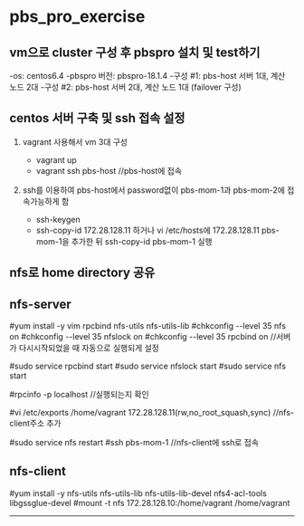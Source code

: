 ﻿# pbs_pro_exercise
vm으로 cluster 구성 후 pbspro 설치 및 test하기
------------------------------------------------------------------------------------------------------------------------------------
-os: centos6.4
-pbspro 버전: pbspro-18.1.4
-구성 #1: pbs-host 서버 1대, 계산 노드 2대
-구성 #2: pbs-host 서버 2대, 계산 노드 1대 (failover 구성)

centos 서버 구축 및 ssh 접속 설정
------------------------------------------------------------------------------------------------------------------------------------
1. vagrant 사용해서 vm 3대 구성
   - vagrant up
   - vagrant ssh pbs-host //pbs-host에 접속

2. ssh를 이용하여 pbs-host에서 password없이 pbs-mom-1과 pbs-mom-2에 접속가능하게 함
   - ssh-keygen
   - ssh-copy-id 172.28.128.11 하거나 vi /etc/hosts에 172.28.128.11 pbs-mom-1을 추가한 뒤 ssh-copy-id pbs-mom-1 실행
   
nfs로 home directory 공유
------------------------------------------------------------------------------------------------------------------------------------
nfs-server 
----------
#yum install -y vim rpcbind nfs-utils nfs-utils-lib
#chkconfig --level 35 nfs on
#chkconfig --level 35 nfslock on
#chkconfig --level 35 rpcbind on      //서버가 다시시작되었을 때 자동으로 실행되게 설정

#sudo service rpcbind start
#sudo service nfslock start
#sudo service nfs start 

#rpcinfo -p localhost //실행되는지 확인

#vi /etc/exports
/home/vagrant 172.28.128.11(rw,no_root_squash,sync)    //nfs-client주소 추가

#sudo service nfs restart
#ssh pbs-mom-1               //nfs-client에 ssh로 접속

nfs-client
----------
#yum install -y nfs-utils nfs-utils-lib nfs-utils-lib-devel nfs4-acl-tools libgssglue-devel 
#mount -t nfs 172.28.128.10:/home/vagrant /home/vagrant 


------------------------------------------------------------------------------------------------------------------------------------

